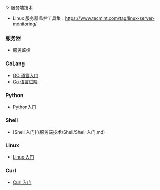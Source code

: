 !> 服务端技术

- Linux 服务器监控工具集：<https://www.tecmint.com/tag/linux-server-monitoring/> 




### 服务器

- [服务监控](/服务端技术/服务器/服务监控.md) 


### GoLang

- [GO 语言入门](/服务端技术/GoLang/1.Go语言入门.md) 
- [Go 语言进阶](/服务端技术/GoLang/1.Go语言入门.md) 

### Python

- [Python入门](/服务端技术/Python/Python入门.md) 

### Shell

- [Shell 入门](/服务端技术/Shell/Shell 入门.md)   

### Linux

- [Linux 入门](/服务端技术/Linux/Linux入门.md) 

### Curl 

- [Curl 入门](/服务端技术/Curl/Curl入门.md) 
